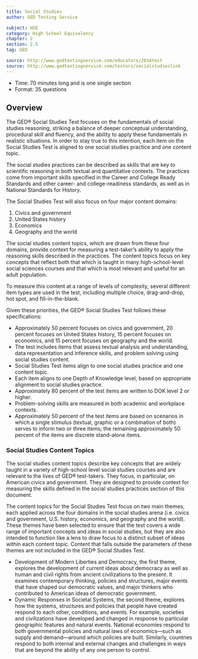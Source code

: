 ```yaml
---
title: Social Studies
author: GED Testing Service

subject: HSE
category: High School Equivalency
chapter: 2
section: 2.5
tag: GED

source: http://www.gedtestingservice.com/educators/2014test
source: http://www.gedtestingservice.com/testers/socialstudieslink
---
```

  * Time: 70 minutes long and is one single section
  * Format: 35 questions

## Overview

The GED® Social Studies Test focuses on the fundamentals of social studies reasoning, striking a balance of deeper conceptual understanding, procedural skill and fluency, and the ability to apply these fundamentals in realistic situations. In order to stay true to this intention, each item on the Social Studies Test is aligned to one social studies practice and one content topic. 

The social studies practices can be described as skills that are key to scientific reasoning in both textual and quantitative contexts. The practices come from important skills specified in the Career and College Ready Standards and other career- and college-readiness standards, as well as in National Standards for History.

The Social Studies Test will also focus on four major content domains:

  1.  Civics and government
  1.  United States history
  1.  Economics
  1.  Geography and the world

The social studies content topics, which are drawn from these four domains, provide context for measuring a test-taker’s ability to apply the reasoning skills described in the practices. The content topics focus on key concepts that reflect both that which is taught in many high-school-level social sciences courses and that which is most relevant and useful for an adult population.

To measure this content at a range of levels of complexity, several different item types are used in the test, including multiple choice, drag-and-drop, hot spot, and fill-in-the-blank. 

Given these priorities, the GED® Social Studies Test follows these specifications:

  * Approximately 50 percent focuses on civics and government, 20 percent focuses on United States history, 15 percent focuses on economics, and 15 percent focuses on geography and the world.
  * The test includes items that assess textual analysis and understanding, data representation and inference skills, and problem solving using social studies content.
  * Social Studies Test items align to one social studies practice and one content topic.
  * Each item aligns to one Depth of Knowledge level, based on appropriate alignment to social studies practice.
  * Approximately 80 percent of the test items are written to DOK level 2 or higher.
  * Problem-solving skills are measured in both academic and workplace contexts.
  * Approximately 50 percent of the test items are based on scenarios in which a single stimulus (textual, graphic or a combination of both) serves to inform two or three items; the remaining approximately 50 percent of the items are discrete stand-alone items.

### Social Studies Content Topics

The social studies content topics describe key concepts that are widely taught in a variety of high-school level social studies courses and are relevant to the lives of GED® test-takers. They focus, in particular, on American civics and government. They are designed to provide context for measuring the skills defined in the social studies practices section of this document. 

The content topics for the Social Studies Test focus on two main themes, each applied across the four domains in the social studies arena (i.e. civics and government, U.S. history, economics, and geography and the world). These themes have been selected to ensure that the test covers a wide range of important concepts and ideas in social studies, but they are also intended to function like a lens to draw focus to a distinct subset of ideas within each content topic. Content that falls outside the parameters of these themes are not included in the GED® Social Studies Test.

  * Development of Modern Liberties and Democracy, the first theme, explores the development of current ideas about democracy as well as human and civil rights from ancient civilizations to the present. It examines contemporary thinking, policies and structures, major events that have shaped our democratic values, and major thinkers who contributed to American ideas of democratic government.
  * Dynamic Responses in Societal Systems, the second theme, explores how the systems, structures and policies that people have created respond to each other, conditions, and events. For example, societies and civilizations have developed and changed in response to particular geographic features and natural events. National economies respond to both governmental policies and natural laws of economics—such as supply and demand—around which policies are built. Similarly, countries respond to both internal and external changes and challenges in ways that are beyond the ability of any one person to control.